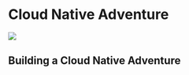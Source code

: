 # Cloud Native Adventure

![](./docs/assets/screenshot.png)

## Building a Cloud Native Adventure 


